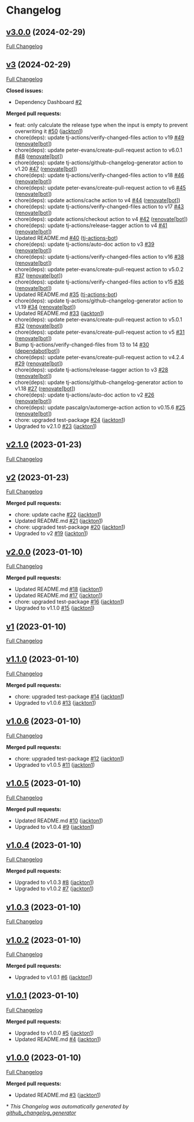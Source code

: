 # Changelog

## [v3.0.0](https://github.com/tj-actions/cargo-bump/tree/v3.0.0) (2024-02-29)

[Full Changelog](https://github.com/tj-actions/cargo-bump/compare/v3...v3.0.0)

## [v3](https://github.com/tj-actions/cargo-bump/tree/v3) (2024-02-29)

[Full Changelog](https://github.com/tj-actions/cargo-bump/compare/v2.1.0...v3)

**Closed issues:**

- Dependency Dashboard [\#2](https://github.com/tj-actions/cargo-bump/issues/2)

**Merged pull requests:**

- feat: only calculate the release type when the input is empty to prevent overwriting it [\#50](https://github.com/tj-actions/cargo-bump/pull/50) ([jackton1](https://github.com/jackton1))
- chore\(deps\): update tj-actions/verify-changed-files action to v19 [\#49](https://github.com/tj-actions/cargo-bump/pull/49) ([renovate[bot]](https://github.com/apps/renovate))
- chore\(deps\): update peter-evans/create-pull-request action to v6.0.1 [\#48](https://github.com/tj-actions/cargo-bump/pull/48) ([renovate[bot]](https://github.com/apps/renovate))
- chore\(deps\): update tj-actions/github-changelog-generator action to v1.20 [\#47](https://github.com/tj-actions/cargo-bump/pull/47) ([renovate[bot]](https://github.com/apps/renovate))
- chore\(deps\): update tj-actions/verify-changed-files action to v18 [\#46](https://github.com/tj-actions/cargo-bump/pull/46) ([renovate[bot]](https://github.com/apps/renovate))
- chore\(deps\): update peter-evans/create-pull-request action to v6 [\#45](https://github.com/tj-actions/cargo-bump/pull/45) ([renovate[bot]](https://github.com/apps/renovate))
- chore\(deps\): update actions/cache action to v4 [\#44](https://github.com/tj-actions/cargo-bump/pull/44) ([renovate[bot]](https://github.com/apps/renovate))
- chore\(deps\): update tj-actions/verify-changed-files action to v17 [\#43](https://github.com/tj-actions/cargo-bump/pull/43) ([renovate[bot]](https://github.com/apps/renovate))
- chore\(deps\): update actions/checkout action to v4 [\#42](https://github.com/tj-actions/cargo-bump/pull/42) ([renovate[bot]](https://github.com/apps/renovate))
- chore\(deps\): update tj-actions/release-tagger action to v4 [\#41](https://github.com/tj-actions/cargo-bump/pull/41) ([renovate[bot]](https://github.com/apps/renovate))
- Updated README.md [\#40](https://github.com/tj-actions/cargo-bump/pull/40) ([tj-actions-bot](https://github.com/tj-actions-bot))
- chore\(deps\): update tj-actions/auto-doc action to v3 [\#39](https://github.com/tj-actions/cargo-bump/pull/39) ([renovate[bot]](https://github.com/apps/renovate))
- chore\(deps\): update tj-actions/verify-changed-files action to v16 [\#38](https://github.com/tj-actions/cargo-bump/pull/38) ([renovate[bot]](https://github.com/apps/renovate))
- chore\(deps\): update peter-evans/create-pull-request action to v5.0.2 [\#37](https://github.com/tj-actions/cargo-bump/pull/37) ([renovate[bot]](https://github.com/apps/renovate))
- chore\(deps\): update tj-actions/verify-changed-files action to v15 [\#36](https://github.com/tj-actions/cargo-bump/pull/36) ([renovate[bot]](https://github.com/apps/renovate))
- Updated README.md [\#35](https://github.com/tj-actions/cargo-bump/pull/35) ([tj-actions-bot](https://github.com/tj-actions-bot))
- chore\(deps\): update tj-actions/github-changelog-generator action to v1.19 [\#34](https://github.com/tj-actions/cargo-bump/pull/34) ([renovate[bot]](https://github.com/apps/renovate))
- Updated README.md [\#33](https://github.com/tj-actions/cargo-bump/pull/33) ([jackton1](https://github.com/jackton1))
- chore\(deps\): update peter-evans/create-pull-request action to v5.0.1 [\#32](https://github.com/tj-actions/cargo-bump/pull/32) ([renovate[bot]](https://github.com/apps/renovate))
- chore\(deps\): update peter-evans/create-pull-request action to v5 [\#31](https://github.com/tj-actions/cargo-bump/pull/31) ([renovate[bot]](https://github.com/apps/renovate))
- Bump tj-actions/verify-changed-files from 13 to 14 [\#30](https://github.com/tj-actions/cargo-bump/pull/30) ([dependabot[bot]](https://github.com/apps/dependabot))
- chore\(deps\): update peter-evans/create-pull-request action to v4.2.4 [\#29](https://github.com/tj-actions/cargo-bump/pull/29) ([renovate[bot]](https://github.com/apps/renovate))
- chore\(deps\): update tj-actions/release-tagger action to v3 [\#28](https://github.com/tj-actions/cargo-bump/pull/28) ([renovate[bot]](https://github.com/apps/renovate))
- chore\(deps\): update tj-actions/github-changelog-generator action to v1.18 [\#27](https://github.com/tj-actions/cargo-bump/pull/27) ([renovate[bot]](https://github.com/apps/renovate))
- chore\(deps\): update tj-actions/auto-doc action to v2 [\#26](https://github.com/tj-actions/cargo-bump/pull/26) ([renovate[bot]](https://github.com/apps/renovate))
- chore\(deps\): update pascalgn/automerge-action action to v0.15.6 [\#25](https://github.com/tj-actions/cargo-bump/pull/25) ([renovate[bot]](https://github.com/apps/renovate))
- chore: upgraded test-package [\#24](https://github.com/tj-actions/cargo-bump/pull/24) ([jackton1](https://github.com/jackton1))
- Upgraded to v2.1.0 [\#23](https://github.com/tj-actions/cargo-bump/pull/23) ([jackton1](https://github.com/jackton1))

## [v2.1.0](https://github.com/tj-actions/cargo-bump/tree/v2.1.0) (2023-01-23)

[Full Changelog](https://github.com/tj-actions/cargo-bump/compare/v2...v2.1.0)

## [v2](https://github.com/tj-actions/cargo-bump/tree/v2) (2023-01-23)

[Full Changelog](https://github.com/tj-actions/cargo-bump/compare/v2.0.0...v2)

**Merged pull requests:**

- chore: update cache [\#22](https://github.com/tj-actions/cargo-bump/pull/22) ([jackton1](https://github.com/jackton1))
- Updated README.md [\#21](https://github.com/tj-actions/cargo-bump/pull/21) ([jackton1](https://github.com/jackton1))
- chore: upgraded test-package [\#20](https://github.com/tj-actions/cargo-bump/pull/20) ([jackton1](https://github.com/jackton1))
- Upgraded to v2 [\#19](https://github.com/tj-actions/cargo-bump/pull/19) ([jackton1](https://github.com/jackton1))

## [v2.0.0](https://github.com/tj-actions/cargo-bump/tree/v2.0.0) (2023-01-10)

[Full Changelog](https://github.com/tj-actions/cargo-bump/compare/v1...v2.0.0)

**Merged pull requests:**

- Updated README.md [\#18](https://github.com/tj-actions/cargo-bump/pull/18) ([jackton1](https://github.com/jackton1))
- Updated README.md [\#17](https://github.com/tj-actions/cargo-bump/pull/17) ([jackton1](https://github.com/jackton1))
- chore: upgraded test-package [\#16](https://github.com/tj-actions/cargo-bump/pull/16) ([jackton1](https://github.com/jackton1))
- Upgraded to v1.1.0 [\#15](https://github.com/tj-actions/cargo-bump/pull/15) ([jackton1](https://github.com/jackton1))

## [v1](https://github.com/tj-actions/cargo-bump/tree/v1) (2023-01-10)

[Full Changelog](https://github.com/tj-actions/cargo-bump/compare/v1.1.0...v1)

## [v1.1.0](https://github.com/tj-actions/cargo-bump/tree/v1.1.0) (2023-01-10)

[Full Changelog](https://github.com/tj-actions/cargo-bump/compare/v1.0.6...v1.1.0)

**Merged pull requests:**

- chore: upgraded test-package [\#14](https://github.com/tj-actions/cargo-bump/pull/14) ([jackton1](https://github.com/jackton1))
- Upgraded to v1.0.6 [\#13](https://github.com/tj-actions/cargo-bump/pull/13) ([jackton1](https://github.com/jackton1))

## [v1.0.6](https://github.com/tj-actions/cargo-bump/tree/v1.0.6) (2023-01-10)

[Full Changelog](https://github.com/tj-actions/cargo-bump/compare/v1.0.5...v1.0.6)

**Merged pull requests:**

- chore: upgraded test-package [\#12](https://github.com/tj-actions/cargo-bump/pull/12) ([jackton1](https://github.com/jackton1))
- Upgraded to v1.0.5 [\#11](https://github.com/tj-actions/cargo-bump/pull/11) ([jackton1](https://github.com/jackton1))

## [v1.0.5](https://github.com/tj-actions/cargo-bump/tree/v1.0.5) (2023-01-10)

[Full Changelog](https://github.com/tj-actions/cargo-bump/compare/v1.0.4...v1.0.5)

**Merged pull requests:**

- Updated README.md [\#10](https://github.com/tj-actions/cargo-bump/pull/10) ([jackton1](https://github.com/jackton1))
- Upgraded to v1.0.4 [\#9](https://github.com/tj-actions/cargo-bump/pull/9) ([jackton1](https://github.com/jackton1))

## [v1.0.4](https://github.com/tj-actions/cargo-bump/tree/v1.0.4) (2023-01-10)

[Full Changelog](https://github.com/tj-actions/cargo-bump/compare/v1.0.3...v1.0.4)

**Merged pull requests:**

- Upgraded to v1.0.3 [\#8](https://github.com/tj-actions/cargo-bump/pull/8) ([jackton1](https://github.com/jackton1))
- Upgraded to v1.0.2 [\#7](https://github.com/tj-actions/cargo-bump/pull/7) ([jackton1](https://github.com/jackton1))

## [v1.0.3](https://github.com/tj-actions/cargo-bump/tree/v1.0.3) (2023-01-10)

[Full Changelog](https://github.com/tj-actions/cargo-bump/compare/v1.0.2...v1.0.3)

## [v1.0.2](https://github.com/tj-actions/cargo-bump/tree/v1.0.2) (2023-01-10)

[Full Changelog](https://github.com/tj-actions/cargo-bump/compare/v1.0.1...v1.0.2)

**Merged pull requests:**

- Upgraded to v1.0.1 [\#6](https://github.com/tj-actions/cargo-bump/pull/6) ([jackton1](https://github.com/jackton1))

## [v1.0.1](https://github.com/tj-actions/cargo-bump/tree/v1.0.1) (2023-01-10)

[Full Changelog](https://github.com/tj-actions/cargo-bump/compare/v1.0.0...v1.0.1)

**Merged pull requests:**

- Upgraded to v1.0.0 [\#5](https://github.com/tj-actions/cargo-bump/pull/5) ([jackton1](https://github.com/jackton1))
- Updated README.md [\#4](https://github.com/tj-actions/cargo-bump/pull/4) ([jackton1](https://github.com/jackton1))

## [v1.0.0](https://github.com/tj-actions/cargo-bump/tree/v1.0.0) (2023-01-10)

[Full Changelog](https://github.com/tj-actions/cargo-bump/compare/a74c88bdd5dfc3af2e4fa9c7dd66dd4098ff55b8...v1.0.0)

**Merged pull requests:**

- Updated README.md [\#3](https://github.com/tj-actions/cargo-bump/pull/3) ([jackton1](https://github.com/jackton1))



\* *This Changelog was automatically generated by [github_changelog_generator](https://github.com/github-changelog-generator/github-changelog-generator)*
